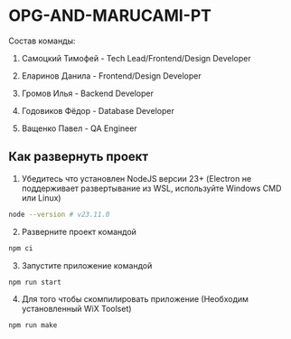 # OPG-AND-MARUCAMI-PT

Состав команды:

1. Самоцкий Тимофей - Tech Lead/Frontend/Design Developer

2. Еларинов Данила - Frontend/Design Developer

3. Громов Илья - Backend Developer

4. Годовиков Фёдор - Database Developer

5. Ващенко Павел - QA Engineer

## Как развернуть проект

 1. Убедитесь что установлен NodeJS версии 23+ (Electron не поддерживает развертывание из WSL, используйте Windows CMD или Linux)
```bash
node --version # v23.11.0
```
2. Разверните проект командой
```bash
npm ci
```
3. Запустите приложение командой
```bash
npm run start
```
4. Для того чтобы скомпилировать приложение (Необходим установленный WiX Toolset)
```bash
npm run make
```
